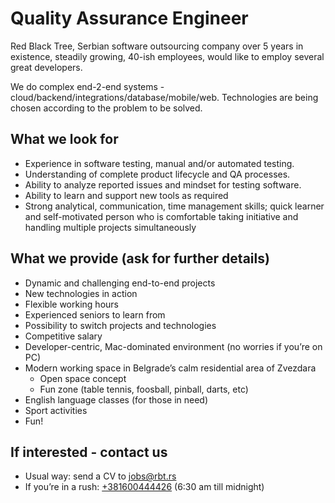 # Quality Assurance Engineer

Red Black Tree, Serbian software outsourcing company over 5 years in existence, steadily growing, 40-ish employees, would like to employ several great developers.

We do complex end-2-end systems - cloud/backend/integrations/database/mobile/web. Technologies are being chosen according to the problem to be solved.

## What we look for

- Experience in software testing, manual and/or automated testing.
- Understanding of complete product lifecycle and QA processes.
- Ability to analyze reported issues and mindset for testing software.
- Ability to learn and support new tools as required
- Strong analytical, communication, time management skills; quick learner and self-motivated person who is comfortable taking initiative and handling multiple projects simultaneously

## What we provide (ask for further details)

- Dynamic and challenging end-to-end projects
- New technologies in action
- Flexible working hours
- Experienced seniors to learn from
- Possibility to switch projects and technologies
- Competitive salary
- Developer-centric, Mac-dominated environment (no worries if you’re on PC)
- Modern working space in Belgrade’s calm residential area of Zvezdara
	- Open space concept
	- Fun zone (table tennis, foosball, pinball, darts, etc)
- English language classes (for those in need)
- Sport activities
- Fun!

## If interested - contact us

- Usual way: send a CV to <jobs@rbt.rs>
- If you’re in a rush: [+381600444426](tel:+381600444426) (6:30 am till midnight)